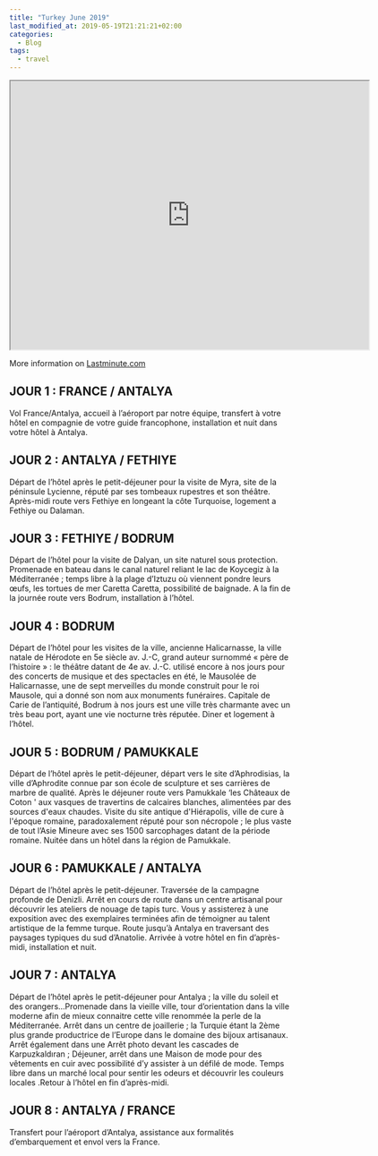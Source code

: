 ```yaml
---
title: "Turkey June 2019"
last_modified_at: 2019-05-19T21:21:21+02:00
categories:
  - Blog
tags:
  - travel
---
```


<iframe src="https://www.google.com/maps/d/embed?mid=1oqcHYNVRM3ssMdfDOdMcnu3C6N5bpwvl" width="640" height="480"></iframe>

More information on [Lastminute.com](https://voyage.lastminute.com/circuit-meilleur-de-la-cote-turquoise-antalya-fethiye-bodrum-pamukkale-4/275960#aj=3&date=13-06-2019&city=PAR&duration=6,9&&signature=10-06-19-8-7-PAR&price=649)

## JOUR 1 : FRANCE / ANTALYA

Vol France/Antalya, accueil à l’aéroport par notre équipe, transfert à votre hôtel en compagnie de votre guide francophone, installation et nuit dans votre hôtel à Antalya.

## JOUR 2 : ANTALYA / FETHIYE

Départ de l’hôtel après le petit-déjeuner pour la visite de Myra, site de la péninsule Lycienne, réputé par ses tombeaux rupestres et son théâtre. Après-midi route vers Fethiye en longeant la côte Turquoise, logement a Fethiye ou Dalaman.

## JOUR 3 : FETHIYE / BODRUM

Départ de l’hôtel pour la visite de Dalyan, un site naturel sous protection. Promenade en bateau dans le canal naturel reliant le lac de Koycegiz à la Méditerranée ; temps libre à la plage d’Iztuzu où viennent pondre leurs œufs, les tortues de mer Caretta Caretta, possibilité de baignade. A la fin de la journée route vers Bodrum, installation à l’hôtel.

## JOUR 4 : BODRUM

Départ de l’hôtel pour les visites de la ville, ancienne Halicarnasse, la ville natale de Hérodote en 5e siècle av. J.-C, grand auteur surnommé « père de l’histoire » : le théâtre datant de 4e av. J.-C. utilisé encore à nos jours pour des concerts de musique et des spectacles en été, le Mausolée de Halicarnasse, une de sept merveilles du monde construit pour le roi Mausole, qui a donné son nom aux monuments funéraires. Capitale de Carie de l’antiquité, Bodrum à nos jours est une ville très charmante avec un très beau port, ayant une vie nocturne très réputée. Diner et logement à l’hôtel.

## JOUR 5 : BODRUM / PAMUKKALE

Départ de l’hôtel après le petit-déjeuner, départ vers le site d’Aphrodisias, la ville d’Aphrodite connue par son école de sculpture et ses carrières de marbre de qualité. Après le déjeuner route vers Pamukkale ‘les Châteaux de Coton ' aux vasques de travertins de calcaires blanches, alimentées par des sources d'eaux chaudes. Visite du site antique d'Hiérapolis, ville de cure à l'époque romaine, paradoxalement réputé pour son nécropole ; le plus vaste de tout l’Asie Mineure avec ses 1500 sarcophages datant de la période romaine. Nuitée dans un hôtel dans la région de Pamukkale.

## JOUR 6 : PAMUKKALE / ANTALYA

Départ de l’hôtel après le petit-déjeuner. Traversée de la campagne profonde de Denizli. Arrêt en cours de route dans un centre artisanal pour découvrir les ateliers de nouage de tapis turc. Vous y assisterez à une exposition avec des exemplaires terminées afin de témoigner au talent artistique de la femme turque. Route jusqu’à Antalya en traversant des paysages typiques du sud d’Anatolie. Arrivée à votre hôtel en fin d’après-midi, installation et nuit.

## JOUR 7 : ANTALYA

Départ de l’hôtel après le petit-déjeuner pour Antalya ; la ville du soleil et des orangers…Promenade dans la vieille ville, tour d’orientation dans la ville moderne afin de mieux connaitre cette ville renommée la perle de la Méditerranée. Arrêt dans un centre de joaillerie ; la Turquie étant la 2ème plus grande productrice de l’Europe dans le domaine des bijoux artisanaux. Arrêt également dans une Arrêt photo devant les cascades de Karpuzkaldıran ; Déjeuner, arrêt dans une Maison de mode pour des vêtements en cuir avec possibilité d’y assister à un défilé de mode. Temps libre dans un marché local pour sentir les odeurs et découvrir les couleurs locales .Retour à l’hôtel en fin d’après-midi.

## JOUR 8 : ANTALYA / FRANCE

Transfert pour l’aéroport d’Antalya, assistance aux formalités d’embarquement et envol vers la France.
